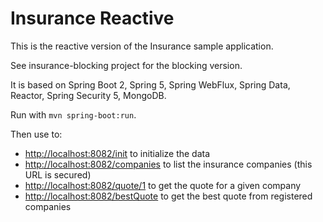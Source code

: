 # Insurance Reactive

This is the reactive version of the Insurance sample application.

See insurance-blocking project for the blocking version.

It is based on Spring Boot 2, Spring 5, Spring WebFlux, Spring Data, Reactor, Spring Security 5, MongoDB.

Run with `mvn spring-boot:run`.

Then use to:
- <http://localhost:8082/init> to initialize the data
- <http://localhost:8082/companies> to list the insurance companies (this URL is secured)
- <http://localhost:8082/quote/1> to get the quote for a given company
- <http://localhost:8082/bestQuote> to get the best quote from registered companies
